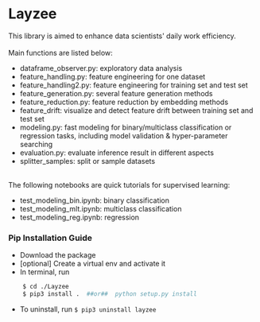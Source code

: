 # Layzee

This library is aimed to enhance data scientists' daily work efficiency. 
<br><br>
Main functions are listed below:
+ dataframe_observer.py: exploratory data analysis
+ feature_handling.py: feature engineering for one dataset 
+ feature_handling2.py: feature engineering for training set and test set
+ feature_generation.py: several feature generation methods
+ feature_reduction.py: feature reduction by embedding methods
+ feature_drift: visualize and detect feature drift between training set and test set
+ modeling.py: fast modeling for binary/multiclass classification or regression tasks, including model validation & hyper-parameter searching  
+ evaluation.py: evaluate inference result in different aspects
+ splitter_samples: split or sample datasets
<br><br>
  
The following notebooks are quick tutorials for supervised learning:
+ test_modeling_bin.ipynb: binary classification
+ test_modeling_mlt.ipynb: multiclass classification
+ test_modeling_reg.ipynb: regression

### Pip Installation Guide
* Download the package
* [optional] Create a virtual env and activate it
* In terminal, run 
```bash
    $ cd ./Layzee
    $ pip3 install .  ##or##  python setup.py install
```
* To uninstall, run `$ pip3 uninstall layzee`
